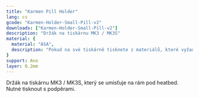 ```yaml
---
title: "Karmen Pill Holder"
lang: cs
gcode: "Karmen-Holder-Small-Pill-v2"
downloads: ["Karmen-Holder-Small-Pill-v2"]
description: "Držák na tiskárnu MK3 / MK3S"
material: {
  material: "ASA",
  description: "Pokud na své tiskárně tisknete z materiálů, které vyžadují větší vyhřátí podložky, doporučujeme použít ASA, aby nedošlo k deformaci držáku."
}
support: Ano
layer: 0.2mm
---
```


Držák na tiskárnu MK3 / MK3S, který se umisťuje na rám pod heatbed. Nutné tisknout s podpěrami.